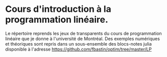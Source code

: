 # Cours d'introduction à la programmation linéaire. 

Le répertoire reprends les jeux de transparents du cours de programmation linéaire que je donne à l'université de Montréal. Des exemples numériques et théoriques sont repris dans un sous-ensemble des blocs-notes julia disponible à l'adresse https://github.com/fbastin/optim/tree/master/LP
